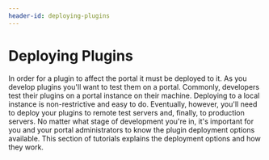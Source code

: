 ```yaml
---
header-id: deploying-plugins
---
```


# Deploying Plugins

In order for a plugin to affect the portal it must be deployed to it. As you
develop plugins you'll want to test them on a portal. Commonly, developers test
their plugins on a portal instance on their machine. Deploying to a local
instance is non-restrictive and easy to do. Eventually, however, you'll need to
deploy your plugins to remote test servers and, finally, to production servers.
No matter what stage of development you're in, it's important for you and your
portal administrators to know the plugin deployment options available. This
section of tutorials explains the deployment options and how they work.

